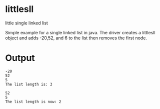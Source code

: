 # littlesll
little single linked list

Simple example for a single linked list in java. The driver creates a littlesll object and adds -20,52, and 6 to the list then removes the first node.

# Output
```
-20
52
5
The list length is: 3

52
5
The list length is now: 2
```
